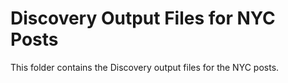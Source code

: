# Discovery Output Files for NYC Posts
This folder contains the Discovery output files for the NYC posts.
